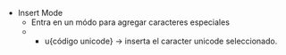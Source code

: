 - Insert Mode
	- Entra en un módo para agregar caracteres especiales
	- + u{código unicode} -> inserta el caracter unicode seleccionado.